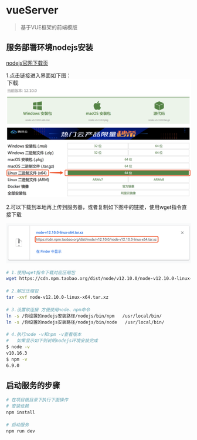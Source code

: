 <h1 > vueServer </h1>

> 基于VUE框架的前端模版

<h2 > 服务部署环境nodejs安装 </h2>

[nodejs官网下载页](http://nodejs.cn/download/)

1.点击链接进入界面如下图：
![如果图片未显示，请检查路径](src/images/vueServer-1.png)

2.可以下载到本地再上传到服务器，或者复制如下图中的链接，使用wget指令直接下载

![如果图片未显示，请检查路径](src/images/vueServer-2.png)
```bash
# 1.使用wget指令下载对应压缩包
wget https://cdn.npm.taobao.org/dist/node/v12.10.0/node-v12.10.0-linux-x64.tar.xz

# 2.解压压缩包
tar -xvf node-v12.10.0-linux-x64.tar.xz

# 3.设置软连接 方便使用node、npm命令
ln -s /你设置的nodejs安装路径/nodejs/bin/npm   /usr/local/bin/ 
ln -s /你设置的nodejs安装路径/nodejs/bin/node   /usr/local/bin/

# 4.执行node -v和npm -v查看版本
#   如果显示如下则说明nodejs环境安装完成
$ node -v
v10.16.3
$ npm -v
6.9.0
```



<h2 > 启动服务的步骤 </h2>

``` bash
# 在项目根目录下执行下面操作
# 安装依赖
npm install

# 启动服务
npm run dev
```

